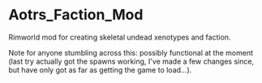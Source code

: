 # Aotrs_Faction_Mod
Rimworld mod for creating skeletal undead xenotypes and faction.

Note for anyone stumbling across this: possibly functional at the moment (last try actually got the spawns working, I've made a few changes since, but have only got as far as getting the game to load...).
